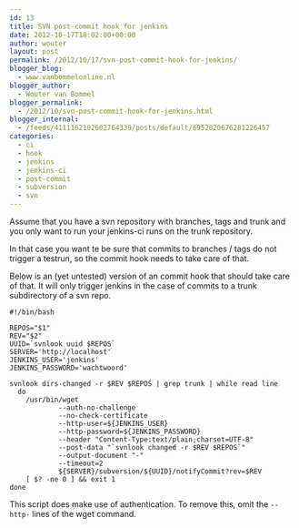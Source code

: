 ```yaml
---
id: 13
title: SVN post-commit hook for jenkins
date: 2012-10-17T18:02:00+00:00
author: wouter
layout: post
permalink: /2012/10/17/svn-post-commit-hook-for-jenkins/
blogger_blog:
  - www.vanbommelonline.nl
blogger_author:
  - Wouter van Bommel
blogger_permalink:
  - /2012/10/svn-post-commit-hook-for-jenkins.html
blogger_internal:
  - /feeds/4111162102602764339/posts/default/6952820676281226457
categories:
  - ci
  - hook
  - jenkins
  - jenkins-ci
  - post-commit
  - subversion
  - svn
---
```

Assume that you have a svn repository with branches, tags and trunk and you only want to run your jenkins-ci runs on the trunk repository.

In that case you want te be sure that commits to branches / tags do not trigger a testrun, so the commit hook needs to take care of that.

Below is an (yet untested) version of an commit hook that should take care of that. It will only trigger jenkins in the case of commits to a trunk subdirectory of a svn repo. 

    #!/bin/bash
    
    REPOS="$1"
    REV="$2"
    UUID=`svnlook uuid $REPOS`
    SERVER='http://localhost'
    JENKINS_USER='jenkins'
    JENKINS_PASSWORD='wachtwoord'
    
    svnlook dirs-changed -r $REV $REPOS | grep trunk | while read line
      do
        /usr/bin/wget
                --auth-no-challenge
                --no-check-certificate
                --http-user=${JENKINS_USER}
                --http-password=${JENKINS_PASSWORD}
                --header "Content-Type:text/plain;charset=UTF-8"
                --post-data "`svnlook changed -r $REV $REPOS`"
                --output-document "-"
                --timeout=2
                ${SERVER}/subversion/${UUID}/notifyCommit?rev=$REV
        [ $? -ne 0 ] && exit 1
    done

This script does make use of authentication. To remove this, omit the `--http-` lines of the wget command.